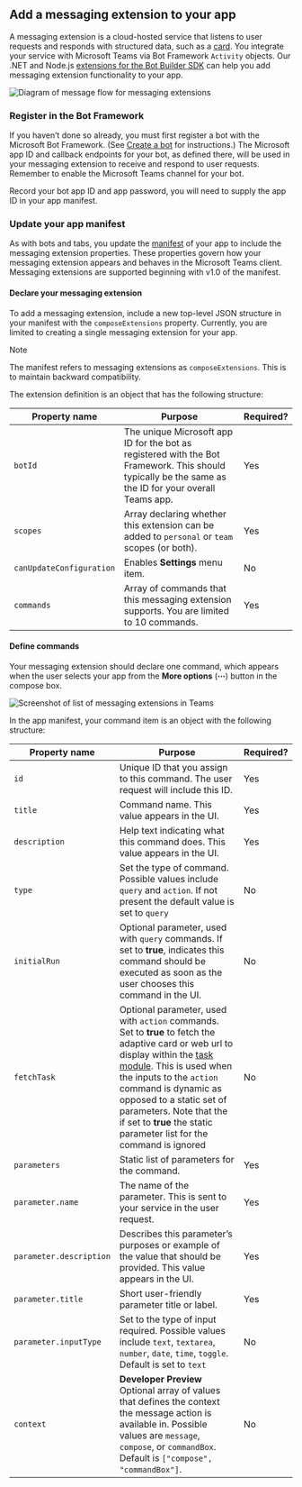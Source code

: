 ## Add a messaging extension to your app

A messaging extension is a cloud-hosted service that listens to user requests and responds with structured data, such as a [card](~/concepts/cards/cards.md). You integrate your service with Microsoft Teams via Bot Framework `Activity` objects. Our .NET and Node.js [extensions for the Bot Builder SDK](~/get-started/code.md#microsoft-teams-extensions-for-the-bot-builder-sdk) can help you add messaging extension functionality to your app.

![Diagram of message flow for messaging extensions](~/assets/images/compose-extensions/ceflow.png)

### Register in the Bot Framework

If you haven’t done so already, you must first register a bot with the Microsoft Bot Framework. (See [Create a bot](~/concepts/bots/bots-create.md) for instructions.) The Microsoft app ID and callback endpoints for your bot, as defined there, will be used in your messaging extension to receive and respond to user requests. Remember to enable the Microsoft Teams channel for your bot.

Record your bot app ID and app password, you will need to supply the app ID in your app manifest.

### Update your app manifest

As with bots and tabs, you update the [manifest](~/resources/schema/manifest-schema.md#composeextensions) of your app to include the messaging extension properties. These properties govern how your messaging extension appears and behaves in the Microsoft Teams client. Messaging extensions are supported beginning with v1.0 of the manifest.

#### Declare your messaging extension

To add a messaging extension, include a new top-level JSON structure in your manifest with the `composeExtensions` property. Currently, you are limited to creating a single messaging extension for your app.

> [!NOTE]
> The manifest refers to messaging extensions as `composeExtensions`. This is to maintain backward compatibility.

The extension definition is an object that has the following structure:

| Property name | Purpose | Required? |
|---|---|---|
| `botId` | The unique Microsoft app ID for the bot as registered with the Bot Framework. This should typically be the same as the ID for your overall Teams app. | Yes |
| `scopes` | Array declaring whether this extension can be added to `personal` or `team` scopes (or both). | Yes |
| `canUpdateConfiguration` | Enables **Settings** menu item. | No |
| `commands` | Array of commands that this messaging extension supports. You are limited to 10 commands. | Yes |

#### Define commands

Your messaging extension should declare one command, which appears when the user selects your app from the **More options** (**&#8943;**) button in the compose box.

![Screenshot of list of messaging extensions in Teams](~/assets/images/compose-extensions/compose-extension-list.png)

In the app manifest, your command item is an object with the following structure:

| Property name | Purpose | Required? |
|---|---|---|
| `id` | Unique ID that you assign to this command. The user request will include this ID. | Yes |
| `title` | Command name. This value appears in the UI. | Yes |
| `description` | Help text indicating what this command does. This value appears in the UI. | Yes |
| `type` | Set the type of command. Possible values include `query` and `action`. If not present the default value is set to `query` | No |
| `initialRun` | Optional parameter, used with `query` commands. If set to **true**, indicates this command should be executed as soon as the user chooses this command in the UI. | No |
| `fetchTask` | Optional parameter, used with `action` commands. Set to **true** to fetch the adaptive card or web url to display within the [task module](https://docs.microsoft.com/en-us/microsoftteams/platform/concepts/task-modules/task-modules-overview). This is used when the inputs to the `action` command is dynamic as opposed to a static set of parameters. Note that the if set to **true** the static parameter list for the command is ignored | No |
| `parameters` | Static list of parameters for the command. | Yes |
| `parameter.name` | The name of the parameter. This is sent to your service in the user request. | Yes |
| `parameter.description` | Describes this parameter’s purposes or example of the value that should be provided. This value appears in the UI. | Yes |
| `parameter.title` | Short user-friendly parameter title or label. | Yes |
| `parameter.inputType` | Set to the type of input required. Possible values include `text`, `textarea`, `number`, `date`, `time`, `toggle`. Default is set to `text` | No |
| `context` | **Developer Preview** Optional array of values that defines the context the message action is available in. Possible values are `message`, `compose`, or `commandBox`. Default is `["compose", "commandBox"]`. | No |